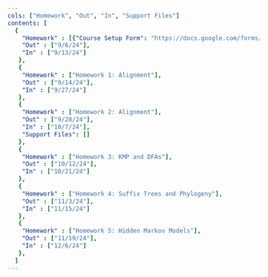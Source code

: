 ```yaml
---
cols: ["Homework", "Out", "In", "Support Files"]
contents: [
  {
    "Homework" : [{"Course Setup Form": "https://docs.google.com/forms/d/e/1FAIpQLSfUq5rthIfe2AN3eXcEEQLTid6euvEa31pXNfQHMPT_cLyZnA/viewform"}],
    "Out" : ["9/6/24"],
    "In" : ["9/13/24"]
   },
   {
    "Homework" : ["Homework 1: Alignment"],
    "Out" : ["9/14/24"],
    "In" : ["9/27/24"]
   },
   {
    "Homework" : ["Homework 2: Alignment"],
    "Out" : ["9/28/24"],
    "In" : ["10/7/24"],
    "Support Files": []
   },
   {
    "Homework" : ["Homework 3: KMP and DFAs"],
    "Out" : ["10/12/24"],
    "In" : ["10/21/24"]
   },
   {
    "Homework" : ["Homework 4: Suffix Trees and Phylogeny"],
    "Out" : ["11/3/24"],
    "In" : ["11/15/24"]
   },
   {
    "Homework" : ["Homework 5: Hidden Markov Models"],
    "Out" : ["11/19/24"],
    "In" : ["12/6/24"]
   },
  ]
---
```

<!-- link format (include braces) {"Homework 1: Alignment": "https://google.com"} -->
